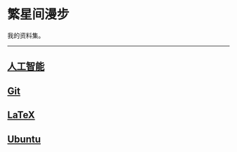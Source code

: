# 繁星间漫步

我的资料集。

---

## [人工智能](ai/ai.md)

## [Git](git/git.md)

## [LaTeX](latex/latex.md)

## [Ubuntu](ubuntu/ubuntu.md)